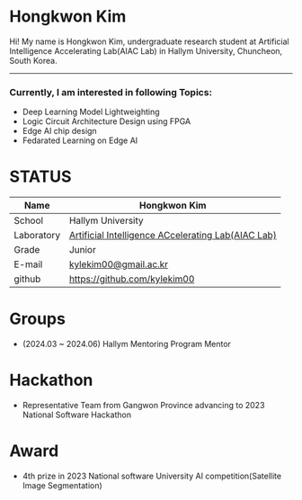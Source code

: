 
# Hongkwon Kim

Hi! My name is Hongkwon Kim, undergraduate research student at Artificial Intelligence Accelerating Lab(AIAC Lab) in Hallym University, Chuncheon, South Korea. 

---
### Currently, I am interested in following Topics:
- Deep Learning Model Lightweighting
- Logic Circuit Architecture Design using FPGA
- Edge AI chip design
- Fedarated Learning on Edge AI


# STATUS
|Name|Hongkwon Kim|
|----|----|
|School|Hallym University|
|Laboratory| [Artificial Intelligence ACcelerating Lab(AIAC Lab)](https://sites.google.com/site/embeddedsochallymuniv/project)|
|Grade|Junior|
|E-mail|kylekim00@gmail.ac.kr|
|github|https://github.com/kylekim00|

# Groups
- (2024.03 ~ 2024.06) Hallym Mentoring Program Mentor 

# Hackathon
- Representative Team from Gangwon Province advancing to 2023 National Software Hackathon

# Award
- 4th prize in 2023 National software University AI competition(Satellite Image Segmentation)